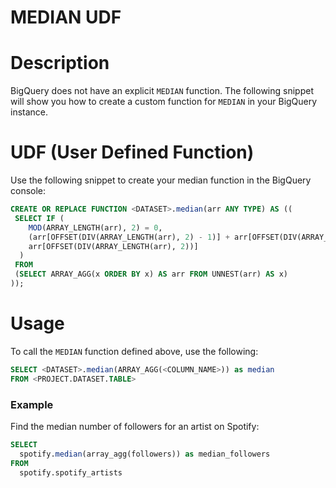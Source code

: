 # MEDIAN UDF


# Description
BigQuery does not have an explicit `MEDIAN` function. The following snippet will show you how to create a custom function for `MEDIAN` in your BigQuery instance. 


# UDF (User Defined Function)
Use the following snippet to create your median function in the BigQuery console: 

```sql
CREATE OR REPLACE FUNCTION <DATASET>.median(arr ANY TYPE) AS ((
 SELECT IF (
    MOD(ARRAY_LENGTH(arr), 2) = 0,
    (arr[OFFSET(DIV(ARRAY_LENGTH(arr), 2) - 1)] + arr[OFFSET(DIV(ARRAY_LENGTH(arr), 2))]) / 2,
    arr[OFFSET(DIV(ARRAY_LENGTH(arr), 2))]
  )
 FROM
 (SELECT ARRAY_AGG(x ORDER BY x) AS arr FROM UNNEST(arr) AS x)
));
```


# Usage
To call the `MEDIAN` function defined above, use the following: 

```sql
SELECT <DATASET>.median(ARRAY_AGG(<COLUMN_NAME>)) as median
FROM <PROJECT.DATASET.TABLE>
```
### Example
Find the median number of followers for an artist on Spotify:

```sql
SELECT
  spotify.median(array_agg(followers)) as median_followers
FROM
  spotify.spotify_artists
```